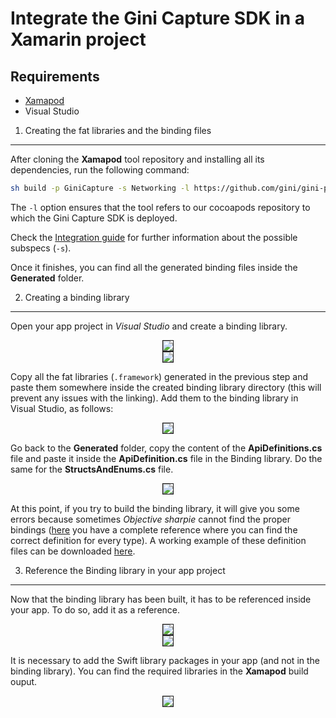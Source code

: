 Integrate the Gini Capture SDK in a Xamarin project
=============================

Requirements
----------------------

  - [Xamapod](https://github.com/kikettas/xamapod)
  - Visual Studio


1. Creating the fat libraries and the binding files
----------------------

After cloning the **Xamapod** tool repository and installing all its dependencies, run the following command:
```bash
sh build -p GiniCapture -s Networking -l https://github.com/gini/gini-podspecs,https://github.com/CocoaPods/Specs.git
```

The `-l` option ensures that the tool refers to our cocoapods repository to which the Gini Capture SDK is deployed.

Check the [Integration guide](integration.html) for further information about the possible subspecs (`-s`).

Once it finishes, you can find all the generated binding files inside the **Generated** folder.


2. Creating a binding library
---------------------------------
Open your app project in _Visual Studio_ and create a binding library.
<center><img src="img/Xamarin/create_new_project.png" border="1"/></center>
<center><img src="img/Xamarin/create_binding_library.png" border="1"/></center>

Copy all the fat libraries (`.framework`) generated in the previous step and paste
them somewhere inside the created binding library directory (this will prevent any
issues with the linking). Add them to the binding library in Visual Studio, as follows:

<center><img src="img/Xamarin/add_fat_libraries.png" border="1"/></center>

Go back to the **Generated** folder, copy the content of the **ApiDefinitions.cs** file and paste it inside the **ApiDefinition.cs** file in the Binding library. Do the same for the **StructsAndEnums.cs** file.

<center><img src="img/Xamarin/paste_api_definitions_content.png" border="1"/></center>

At this point, if you try to build the binding library, it will give you some errors because sometimes _Objective sharpie_ cannot find the proper bindings ([here](https://docs.microsoft.com/en-us/xamarin/cross-platform/macios/binding/objective-sharpie/) you have a complete reference where you can find the correct definition for every type).
A working example of these definition files can be downloaded [here](xamarin-binding-files-example/gvl-xamarin-definitions-files.zip).

3. Reference the Binding library in your app project
---------------------------------

Now that the binding library has been built, it has to be referenced inside your app. To do so, add it as a reference.

<center><img src="img/Xamarin/edit_references.png" border="1"/></center>
<center><img src="img/Xamarin/check_reference.png" border="1"/></center>

It is necessary to add the Swift library packages in your app (and not in the binding library). You can find the required libraries in the **Xamapod** build ouput.
<center><img src="img/Xamarin/nuget_swift_packages.png" border="1"/></center>
